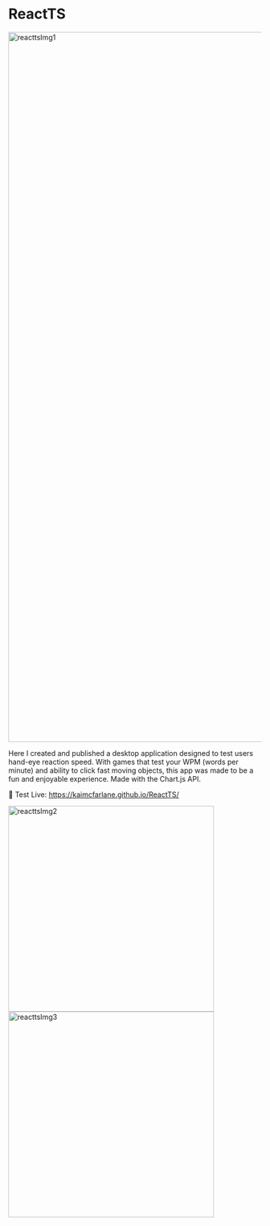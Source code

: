 # ReactTS

<img width="1411" alt="reacttsImg1" src="https://github.com/kaimcfarlane/React_TS/assets/87865378/69a27844-141a-4ea5-bdb9-d562e5b82a4c">

Here I created and published a desktop application designed to test users hand-eye reaction speed. With games that test your WPM (words per minute) and ability to click fast moving objects, this app was made to be a fun and enjoyable experience. Made with the Chart.js API.

🚀 Test Live: https://kaimcfarlane.github.io/ReactTS/

<div display="inline-flex">
<img width="409" alt="reacttsImg2" src="https://github.com/kaimcfarlane/React_TS/assets/87865378/5fec8fa5-5afa-4659-b69e-d8da80e676e1">
<img width="409" alt="reacttsImg3" src="https://github.com/kaimcfarlane/React_TS/assets/87865378/f9b2b7c4-6508-40b0-a346-d29b5df29fa1">
</div>

